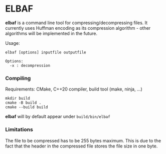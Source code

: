 # ELBAF
**elbaf** is a command line tool for compressing/decompressing files. It currently uses Huffman encoding as its compression algorithm - other algorithms will be implemented in the future.

Usage:
```
elbaf [options] inputfile outputfile

Options:
  -x : decompression
```


### Compiling
Requirements: CMake, C++20 compiler, build tool (make, ninja, ...)
```
mkdir build
cmake -B build .
cmake --build build
```

**elbaf** will by default appear under ```build/bin/elbaf```


### Limitations
The file to be compressed has to be 255 bytes maximum. This is due to the fact that the header in the compressed file stores the file size in one byte.
